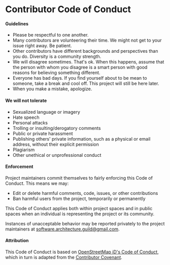 # Contributor Code of Conduct

#### Guidelines

* Please be respectful to one another.
* Many contributors are volunteering their time.  We might not get to your
issue right away.  Be patient.
* Other contributors have different backgrounds and perspectives than you do.
Diversity is a community strength.
* We will disagree sometimes.  That's ok.  When this happens, assume that the
person with whom you disagree is a smart person with good reasons for believing
something different.
* Everyone has bad days.  If you find yourself about to be mean to someone,
take a break and cool off.  This project will still be here later.
* When you make a mistake, apologize.

#### We will not tolerate

* Sexualized language or imagery
* Hate speech
* Personal attacks
* Trolling or insulting/derogatory comments
* Public or private harassment
* Publishing others' private information, such as a physical or email
  address, without their explicit permission
* Plagiarism
* Other unethical or unprofessional conduct

#### Enforcement

Project maintainers commit themselves to fairly enforcing this Code of Conduct.
This means we may:

* Edit or delete harmful comments, code, issues, or other contributions
* Ban harmful users from the project, temporarily or permanently

This Code of Conduct applies both within project spaces and in public spaces when an
individual is representing the project or its community.

Instances of unacceptable behavior may be reported privately to the project maintainers at software.architecture.guild@gmail.com.

#### Attribution

This Code of Conduct is based on [OpenStreetMap iD's Code of Conduct](https://github.com/openstreetmap/iD/blob/develop/CODE_OF_CONDUCT.md),
which in turn is adapted from the [Contributor Covenant](https://www.contributor-covenant.org/).
